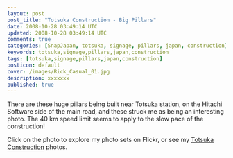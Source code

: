 ```yaml
---           
layout: post
post_title: "Totsuka Construction - Big Pillars"
date: 2008-10-28 03:49:14 UTC
updated: 2008-10-28 03:49:14 UTC
comments: true
categories: [SnapJapan, totsuka, signage, pillars, japan, construction]
keywords: totsuka,signage,pillars,japan,construction
tags: [totsuka,signage,pillars,japan,construction]
posticon: default
cover: /images/Rick_Casual_01.jpg
description: xxxxxxx
published: true
---
```

 

[](http://www.flickr.com/photos/rickcogley/2977695943/ "photo sharing")There are these huge pillars being built near Totsuka station, on the Hitachi Software side of the main road, and these struck me as being an interesting photo. The 40 km speed limit seems to apply to the slow pace of the construction! 


Click on the photo to explore my photo sets on Flickr, or see my [Totsuka Construction](http://www.flickr.com/photos/rickcogley/sets/72157608290877010/) photos. 







